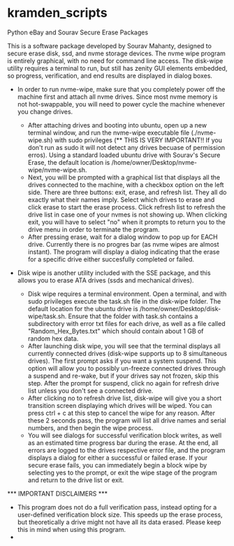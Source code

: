 # kramden_scripts
Python eBay and Sourav Secure Erase Packages

This is a software package developed by Sourav Mahanty, designed to secure erase disk, ssd, and nvme storage devices. The nvme wipe program is entirely graphical, with no need for command line access. The disk-wipe utility requires a terminal to run, but still has zenity GUI elements embedded, so progress, verification, and end results are displayed in dialog boxes. 

- In order to run nvme-wipe, make sure that you completely power off the machine first and attach all nvme drives. Since most nvme memory is not hot-swappable, you will need to power cycle the machine whenever you change drives.
    - After attaching drives and booting into ubuntu, open up a new terminal window, and run the nvme-wipe executable file (./nvme-wipe.sh) with sudo privileges (** THIS IS VERY IMPORTANT!! If you don't run as sudo it will not detect any drives becuase of permission erros). Using a standard loaded ubuntu drive with Sourav's Secure Erase, the default location is /home/owner/Desktop/nvme-wipe/nvme-wipe.sh. 
    - Next, you will be prompted with a graphical list that displays all the drives connected to the machine, with a checkbox option on the left side. There are three buttons: exit, erase, and refresh list. They all do exactly what their names imply. Select which drives to erase and click erase to start the erase process. Click refresh list to refresh the drive list in case one of your nvmes is not showing up. When clicking exit, you will have to select "no" when it prompts to return you to the drive menu in order to terminate the program. 
    - After pressing erase, wait for a dialog window to pop up for EACH drive. Currently there is no progres bar (as nvme wipes are almost instant). The program will display a dialog indicating that the erase for a specific drive either succesfully completed or failed. 

- Disk wipe is another utility included with the SSE package, and this allows you to erase ATA drives (ssds and mechanical drives). 
    - Disk wipe requires a terminal environment. Open a terminal, and with sudo privileges execute the task.sh file in the disk-wipe folder. The default location for the ubuntu drive is /home/owner/Desktop/disk-wipe/task.sh. Ensure that the folder with task.sh contains a subdirectory with error txt files for each drive, as well as a file called "Random_Hex_Bytes.txt" which should contain about 1 GB of random hex data. 
    - After launching disk wipe, you will see that the terminal displays all currently connected drives (disk-wipe supports up to 8 simultaneous drives). The first prompt asks if you want a system suspend. This option will allow you to possibly un-freeze connected drives through a suspend and re-wake, but if your drives say not frozen, skip this step. After the prompt for suspend, click no again for refresh drive list unless you don't see a connected drive. 
    - After clicking no to refresh drive list, disk-wipe will give you a short transition screen displaying which drives will be wiped. You can press ctrl + c at this step to cancel the wipe for any reason. After these 2 seconds pass, the program will list all drive names and serial numbers, and then begin the wipe process. 
    - You will see dialogs for successful verification block writes, as well as an estimated time progress bar during the erase. At the end, all errors are logged to the drives respective error file, and the program displays a dialog for either a successful or failed erase. If your secure erase fails, you can immediately begin a block wipe by selecting yes to the prompt, or exit the wipe stage of the program and return to the drive list or exit. 

*** IMPORTANT DISCLAIMERS *** 
- This program does not do a full verification pass, instead opting for a user-defined verification block size. This speeds up the erase process, but theoretically a drive might not have all its data erased. Please keep this in mind when using this program. 
- 

